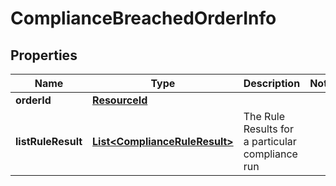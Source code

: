 

# ComplianceBreachedOrderInfo


## Properties

| Name | Type | Description | Notes |
|------------ | ------------- | ------------- | -------------|
|**orderId** | [**ResourceId**](ResourceId.md) |  |  |
|**listRuleResult** | [**List&lt;ComplianceRuleResult&gt;**](ComplianceRuleResult.md) | The Rule Results for a particular compliance run |  |



